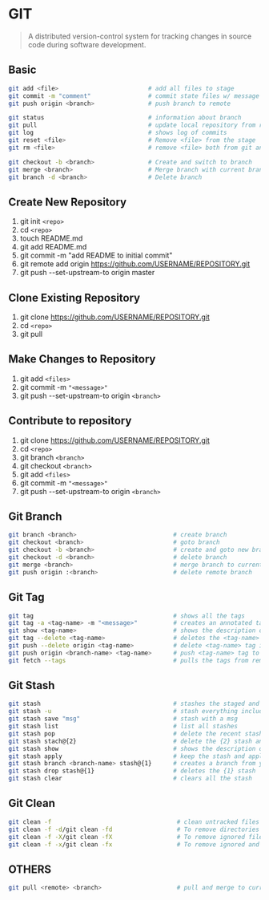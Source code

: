 # GIT
> A distributed version-control system for tracking changes in source code during software development.

## Basic
```bash
git add <file>                         # add all files to stage
git commit -m "comment"                # commit state files w/ message
git push origin <branch>               # push branch to remote

git status                             # information about branch
git pull                               # update local repository from remote
git log                                # shows log of commits
git reset <file>                       # Remove <file> from the stage
git rm <file>                          # remove <file> both from git and file system

git checkout -b <branch>               # Create and switch to branch
git merge <branch>                     # Merge branch with current branch
git branch -d <branch>                 # Delete branch
```


## Create New Repository
1. git init `<repo>`
2. cd `<repo>`
3. touch README.md
4. git add README.md
5. git commit -m "add README to initial commit"
6. git remote add origin https://github.com/USERNAME/REPOSITORY.git
7. git push --set-upstream-to origin master


## Clone Existing Repository
1. git clone https://github.com/USERNAME/REPOSITORY.git
2. cd `<repo>`
3. git pull


## Make Changes to Repository
1. git add `<files>`
2. git commit -m `"<message>"`
3. git push --set-upstream-to origin `<branch>`


## Contribute to repository
1. git clone https://github.com/USERNAME/REPOSITORY.git
2. cd `<repo>`
3. git branch `<branch>`
4. git checkout `<branch>`
5. git add `<files>`
6. git commit -m `"<message>"`
7. git push --set-upstream-to origin `<branch>`


## Git Branch
```bash
git branch <branch>                           # create branch
git checkout <branch>                         # goto branch
git checkout -b <branch>                      # create and goto new branch
git checkout -d <branch>                      # delete branch
git merge <branch>                            # merge branch to current branch
git push origin :<branch>                     # delete remote branch
```


## Git Tag
```bash
git tag                                       # shows all the tags
git tag -a <tag-name> -m "<message>"          # creates an annotated tag
git show <tag-name>                           # shows the description of <tag-name> tag
git tag --delete <tag-name>                   # deletes the <tag-name> tag in local directory
git push --delete origin <tag-name>           # delete <tag-name> tag in remote (be careful to not delete a branch)
git push origin <branch-name> <tag-name>      # push <tag-name> tag to remote in <branch-name>
git fetch --tags                              # pulls the tags from remote
```


## Git Stash
```bash
git stash                                     # stashes the staged and unstaged changes
git stash -u                                  # stash everything including new untracked files (but not .gitignore)
git stash save "msg"                          # stash with a msg
git stash list                                # list all stashes
git stash pop                                 # delete the recent stash and applies it
git stash stach@{2}                           # delete the {2} stash and applies it
git stash show                                # shows the description of stash
git stash apply                               # keep the stash and applies it to the git
git stash branch <branch-name> stash@{1}      # creates a branch from your stash
git stash drop stash@{1}                      # deletes the {1} stash
git stash clear                               # clears all the stash
```


## Git Clean
```bash
git clean -f                                   # clean untracked files permanently
git clean -f -d/git clean -fd                  # To remove directories permanently
git clean -f -X/git clean -fX                  # To remove ignored files permanently
git clean -f -x/git clean -fx                  # To remove ignored and non-ignored files permanently
```


## OTHERS
```bash
git pull <remote> <branch>                     # pull and merge to current branch from remote
```